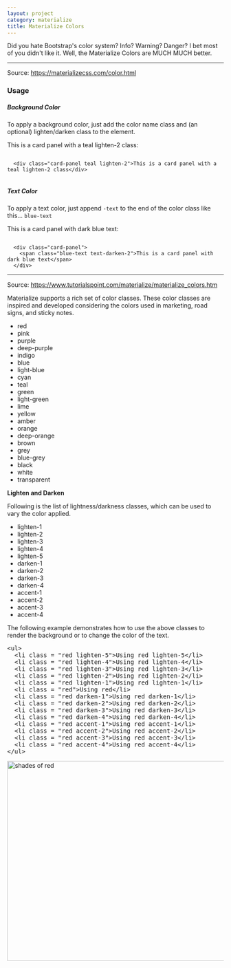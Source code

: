 ```yaml
---
layout: project
category: materialize
title: Materialize Colors
---
```

<p>Did you hate Bootstrap's color system? Info? Warning? Danger? I bet most of you didn't like it. Well, the Materialize Colors are MUCH MUCH better.</p>
<hr>
<p>Source: <a href="https://materializecss.com/color.html">https://materializecss.com/color.html</a></p>
<h3 class="header">Usage</h3>
<div class="section">
<h5 class="col s12 m3"><strong>Background Color</strong></h5>
<div class="col s12 m9">
<p>To apply a background color, just add the color name class and (an optional) lighten/darken class to the element.</p>
<div class="card-panel teal lighten-2">This is a card panel with a teal lighten-2 class:</div>
<pre class=" language-markup"><code class=" language-markup">
  <span class="token tag"><span class="token punctuation">&lt;</span>div <span class="token attr-name">class</span><span class="token attr-value"><span class="token punctuation">=</span><span class="token punctuation">"</span>card-panel teal lighten-2<span class="token punctuation">"</span></span><span class="token punctuation">&gt;</span></span>This is a card panel with a teal lighten-2 class<span class="token tag"><span class="token punctuation">&lt;/</span>div<span class="token punctuation">&gt;</span></span>
            </code></pre>
</div>
<h5 class="col s12 m3"><strong>Text Color</strong></h5>
<div class="col s12 m9">
<p>To apply a text color, just append<span> </span><code class="languague-markup">-text</code><span> </span>to the end of the color class like this... <code class="languague-markup">blue-text</code></p>
<div class="card-panel"><span class="blue-text text-darken-2">This is a card panel with dark blue text:</span></div>
<pre class=" language-markup"><code class=" language-markup">
  <span class="token tag"><span class="token punctuation">&lt;</span>div <span class="token attr-name">class</span><span class="token attr-value"><span class="token punctuation">=</span><span class="token punctuation">"</span>card-panel<span class="token punctuation">"</span></span><span class="token punctuation">&gt;</span></span>
    <span class="token tag"><span class="token punctuation">&lt;</span>span <span class="token attr-name">class</span><span class="token attr-value"><span class="token punctuation">=</span><span class="token punctuation">"</span>blue-text text-darken-2<span class="token punctuation">"</span></span><span class="token punctuation">&gt;</span></span>This is a card panel with dark blue text<span class="token tag"><span class="token punctuation">&lt;/</span>span<span class="token punctuation">&gt;</span></span>
  <span class="token tag"><span class="token punctuation">&lt;/</span>div<span class="token punctuation">&gt;</span></span></code></pre>
</div>
</div>
<hr>
<p>Source: <a href="https://www.tutorialspoint.com/materialize/materialize_colors.htm">https://www.tutorialspoint.com/materialize/materialize_colors.htm</a></p>
<p>Materialize supports a rich set of color classes. These color classes are inspired and developed considering the colors used in marketing, road signs, and sticky notes.</p>
<ul class="list">
<li>red</li>
<li>pink</li>
<li>purple</li>
<li>deep-purple</li>
<li>indigo</li>
<li>blue</li>
<li>light-blue</li>
<li>cyan</li>
<li>teal</li>
<li>green</li>
<li>light-green</li>
<li>lime</li>
<li>yellow</li>
<li>amber</li>
<li>orange</li>
<li>deep-orange</li>
<li>brown</li>
<li>grey</li>
<li>blue-grey</li>
<li>black</li>
<li>white</li>
<li>transparent</li>
</ul>
<p><strong>Lighten and Darken</strong></p>
<p>Following is the list of lightness/darkness classes, which can be used to vary the color applied.</p>
<ul class="list">
<li>lighten-1</li>
<li>lighten-2</li>
<li>lighten-3</li>
<li>lighten-4</li>
<li>lighten-5</li>
<li>darken-1</li>
<li>darken-2</li>
<li>darken-3</li>
<li>darken-4</li>
<li>accent-1</li>
<li>accent-2</li>
<li>accent-3</li>
<li>accent-4</li>
</ul>
<p>The following example demonstrates how to use the above classes to render the background or to change the color of the text.</p>
<pre class="prettyprint notranslate tryit prettyprinted"><span class="tag">&lt;ul&gt;</span>          
  <span class="tag">&lt;li</span> <span class="atn">class</span> <span class="pun">=</span> <span class="atv">"red lighten-5"</span><span class="tag">&gt;</span><span class="pln">Using red lighten-5</span><span class="tag">&lt;/li&gt;</span>
  <span class="tag">&lt;li</span> <span class="atn">class</span> <span class="pun">=</span> <span class="atv">"red lighten-4"</span><span class="tag">&gt;</span><span class="pln">Using red lighten-4</span><span class="tag">&lt;/li&gt;</span>
  <span class="tag">&lt;li</span> <span class="atn">class</span> <span class="pun">=</span> <span class="atv">"red lighten-3"</span><span class="tag">&gt;</span><span class="pln">Using red lighten-3</span><span class="tag">&lt;/li&gt;</span>
  <span class="tag">&lt;li</span> <span class="atn">class</span> <span class="pun">=</span> <span class="atv">"red lighten-2"</span><span class="tag">&gt;</span><span class="pln">Using red lighten-2</span><span class="tag">&lt;/li&gt;</span>
  <span class="tag">&lt;li</span> <span class="atn">class</span> <span class="pun">=</span> <span class="atv">"red lighten-1"</span><span class="tag">&gt;</span><span class="pln">Using red lighten-1</span><span class="tag">&lt;/li&gt;</span>
  <span class="tag">&lt;li</span> <span class="atn">class</span> <span class="pun">=</span> <span class="atv">"red"</span><span class="tag">&gt;</span><span class="pln">Using red</span><span class="tag">&lt;/li&gt;</span>
  <span class="tag">&lt;li</span> <span class="atn">class</span> <span class="pun">=</span> <span class="atv">"red darken-1"</span><span class="tag">&gt;</span><span class="pln">Using red darken-1</span><span class="tag">&lt;/li&gt;</span>
  <span class="tag">&lt;li</span> <span class="atn">class</span> <span class="pun">=</span> <span class="atv">"red darken-2"</span><span class="tag">&gt;</span><span class="pln">Using red darken-2</span><span class="tag">&lt;/li&gt;</span>
  <span class="tag">&lt;li</span> <span class="atn">class</span> <span class="pun">=</span> <span class="atv">"red darken-3"</span><span class="tag">&gt;</span><span class="pln">Using red darken-3</span><span class="tag">&lt;/li&gt;</span>
  <span class="tag">&lt;li</span> <span class="atn">class</span> <span class="pun">=</span> <span class="atv">"red darken-4"</span><span class="tag">&gt;</span><span class="pln">Using red darken-4</span><span class="tag">&lt;/li&gt;</span>
  <span class="tag">&lt;li</span> <span class="atn">class</span> <span class="pun">=</span> <span class="atv">"red accent-1"</span><span class="tag">&gt;</span><span class="pln">Using red accent-1</span><span class="tag">&lt;/li&gt;</span>
  <span class="tag">&lt;li</span> <span class="atn">class</span> <span class="pun">=</span> <span class="atv">"red accent-2"</span><span class="tag">&gt;</span><span class="pln">Using red accent-2</span><span class="tag">&lt;/li&gt;</span>
  <span class="tag">&lt;li</span> <span class="atn">class</span> <span class="pun">=</span> <span class="atv">"red accent-3"</span><span class="tag">&gt;</span><span class="pln">Using red accent-3</span><span class="tag">&lt;/li&gt;</span>
  <span class="tag">&lt;li</span> <span class="atn">class</span> <span class="pun">=</span> <span class="atv">"red accent-4"</span><span class="tag">&gt;</span><span class="pln">Using red accent-4</span><span class="tag">&lt;/li&gt;</span>
<span class="tag">&lt;/ul&gt;</span></pre>
<p><img src="/wd/materialize/images/materializeRedLightenDarken.png" alt="shades of red" width="600" height="465" data-api-endpoint="https://hilliard.instructure.com/api/v1/courses/31582/files/11515414" data-api-returntype="File"></p>
